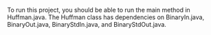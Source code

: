 To run this project, you should be able to run the main method in Huffman.java. The Huffman class has dependencies on BinaryIn.java, BinaryOut.java, BinaryStdIn.java, and BinaryStdOut.java.